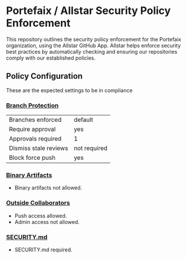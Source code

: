 # Portefaix / Allstar Security Policy Enforcement

This repository outlines the security policy enforcement for the Portefaix organization, using the Allstar GitHub App.
Allstar helps enforce security best practices by automatically checking and ensuring our repositories comply with
our established policies.

## Policy Configuration

These are the expected settings to be in compliance

### [Branch Protection](branch_protection.yaml)

|                       |              |
| --------------------- | ------------ |
| Branches enforced     | default      |
| Require approval      | yes          |
| Approvals required    | 1            |
| Dismiss stale reviews | not required |
| Block force push      | yes          |

### [Binary Artifacts](binary_artifacts.yaml)

- Binary artifacts not allowed.

### [Outside Collaborators](outside.yaml)

- Push access allowed.
- Admin access not allowed.

### [SECURITY.md](security.yaml)

- SECURITY.md required.
